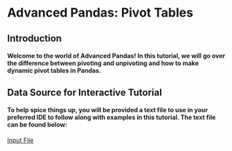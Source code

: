 # Advanced Pandas: Pivot Tables
## Introduction
#### Welcome to the world of Advanced Pandas! In this tutorial, we will go over the difference between pivoting and unpivoting and how to make dynamic pivot tables in Pandas.
## Data Source for Interactive Tutorial
#### To help spice things up, you will be provided a text file to use in your preferred IDE to follow along with examples in this tutorial. The text file can be found below:
[Input File](Files/Player-Training.csv.zip)
